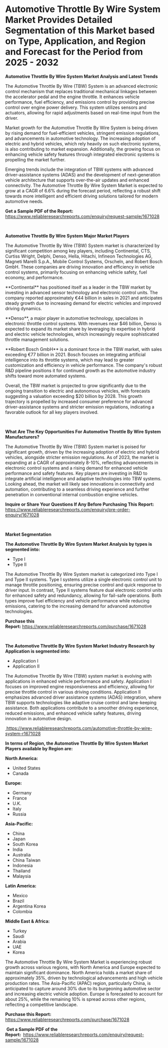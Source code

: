 <p><h1>Automotive Throttle By Wire System Market Provides Detailed Segmentation of this Market based on Type, Application, and Region and Forecast for the Period from 2025 - 2032</h1></p><p><strong>Automotive Throttle By Wire System Market Analysis and Latest Trends</strong></p>
<p><p>The Automotive Throttle By Wire (TBW) System is an advanced electronic control mechanism that replaces traditional mechanical linkages between the accelerator pedal and the engine throttle. It enhances vehicle performance, fuel efficiency, and emissions control by providing precise control over engine power delivery. This system utilizes sensors and actuators, allowing for rapid adjustments based on real-time input from the driver.</p><p>Market growth for the Automotive Throttle By Wire System is being driven by rising demand for fuel-efficient vehicles, stringent emission regulations, and advancements in automotive technology. The increasing adoption of electric and hybrid vehicles, which rely heavily on such electronic systems, is also contributing to market expansion. Additionally, the growing focus on enhancing vehicle safety features through integrated electronic systems is propelling the market further.</p><p>Emerging trends include the integration of TBW systems with advanced driver-assistance systems (ADAS) and the development of next-generation vehicle architecture that supports over-the-air updates and enhanced connectivity. The Automotive Throttle By Wire System Market is expected to grow at a CAGR of 6.6% during the forecast period, reflecting a robust shift towards more intelligent and efficient driving solutions tailored for modern automotive needs.</p></p>
<p><strong>Get a Sample PDF of the Report:&nbsp;</strong> <a href="https://www.reliableresearchreports.com/enquiry/request-sample/1671028?utm_campaign=2395&utm_medium=2&utm_source=Github&utm_content=ia&utm_term=17042025&utm_id=automotive-throttle-by-wire-system">https://www.reliableresearchreports.com/enquiry/request-sample/1671028</a></p>
<p>&nbsp;</p>
<p><strong>Automotive Throttle By Wire System Major Market Players</strong></p>
<p><p>The Automotive Throttle By Wire (TBW) System market is characterized by significant competition among key players, including Continental, CTS, Curtiss Wright, Delphi, Denso, Hella, Hitachi, Infineon Technologies AG, Magneti Marelli S.p.A., Mobile Control Systems, Orscheln, and Robert Bosch GmbH. These companies are driving innovation and efficiency in vehicle control systems, primarily focusing on enhancing vehicle safety, fuel economy, and performance.</p><p>**Continental** has positioned itself as a leader in the TBW market by investing in advanced sensor technology and electronic control units. The company reported approximately €44 billion in sales in 2021 and anticipates steady growth due to increasing demand for electric vehicles and improved driving dynamics.</p><p>**Denso**, a major player in automotive technology, specializes in electronic throttle control systems. With revenues near $46 billion, Denso is expected to expand its market share by leveraging its expertise in hybrid and electric vehicle technologies, which increasingly require sophisticated throttle management solutions.</p><p>**Robert Bosch GmbH** is a dominant force in the TBW market, with sales exceeding €77 billion in 2021. Bosch focuses on integrating artificial intelligence into its throttle systems, which may lead to greater customization and efficiency in vehicle performance. The company's robust R&D pipeline positions it for continued growth as the automotive industry shifts toward more automated systems.</p><p>Overall, the TBW market is projected to grow significantly due to the ongoing transition to electric and autonomous vehicles, with forecasts suggesting a valuation exceeding $20 billion by 2028. This growth trajectory is propelled by increased consumer preference for advanced driver-assistance systems and stricter emission regulations, indicating a favorable outlook for all key players involved.</p></p>
<p>&nbsp;</p>
<p><strong>What Are The Key Opportunities For Automotive Throttle By Wire System Manufacturers?</strong></p>
<p><p>The Automotive Throttle By Wire (TBW) System market is poised for significant growth, driven by the increasing adoption of electric and hybrid vehicles, alongside stricter emission regulations. As of 2023, the market is expanding at a CAGR of approximately 8-10%, reflecting advancements in electronic control systems and a rising demand for enhanced vehicle performance and safety features. Key players are investing in R&D to integrate artificial intelligence and adaptive technologies into TBW systems. Looking ahead, the market will likely see innovations in connectivity and automation, contributing to a seamless driving experience and further penetration in conventional internal combustion engine vehicles.</p></p>
<p><strong>Inquire or Share Your Questions If Any Before Purchasing This Report:</strong> <a href="https://www.reliableresearchreports.com/enquiry/pre-order-enquiry/1671028?utm_campaign=2395&utm_medium=2&utm_source=Github&utm_content=ia&utm_term=17042025&utm_id=automotive-throttle-by-wire-system">https://www.reliableresearchreports.com/enquiry/pre-order-enquiry/1671028</a></p>
<p>&nbsp;</p>
<p><strong>Market Segmentation</strong></p>
<p><strong>The Automotive Throttle By Wire System Market Analysis by types is segmented into:</strong></p>
<p><ul><li>Type I</li><li>Type II</li></ul></p>
<p><p>The Automotive Throttle By Wire System market is categorized into Type I and Type II systems. Type I systems utilize a single electronic control unit to manage throttle positioning, ensuring precise control and quick response to driver input. In contrast, Type II systems feature dual electronic control units for enhanced safety and redundancy, allowing for fail-safe operations. Both types improve fuel efficiency and vehicle performance while reducing emissions, catering to the increasing demand for advanced automotive technologies.</p></p>
<p><strong>Purchase this Report:&nbsp;</strong><a href="https://www.reliableresearchreports.com/purchase/1671028?utm_campaign=2395&utm_medium=2&utm_source=Github&utm_content=ia&utm_term=17042025&utm_id=automotive-throttle-by-wire-system">https://www.reliableresearchreports.com/purchase/1671028</a></p>
<p>&nbsp;</p>
<p><strong>The Automotive Throttle By Wire System Market Industry Research by Application is segmented into:</strong></p>
<p><ul><li>Application I</li><li>Application II</li></ul></p>
<p><p>The Automotive Throttle By Wire (TBW) system market is evolving with applications in enhanced vehicle performance and safety. Application I focuses on improved engine responsiveness and efficiency, allowing for precise throttle control in various driving conditions. Application II emphasizes advanced driver assistance systems (ADAS) integration, where TBW supports technologies like adaptive cruise control and lane-keeping assistance. Both applications contribute to a smoother driving experience, reduced emissions, and enhanced vehicle safety features, driving innovation in automotive design.</p></p>
<p><a href="https://www.reliableresearchreports.com/automotive-throttle-by-wire-system-r1671028?utm_campaign=2395&utm_medium=2&utm_source=Github&utm_content=ia&utm_term=17042025&utm_id=automotive-throttle-by-wire-system">&nbsp;https://www.reliableresearchreports.com/automotive-throttle-by-wire-system-r1671028</a></p>
<p><strong>In terms of Region, the Automotive Throttle By Wire System Market Players available by Region are:</strong></p>
<p>
    <p> <strong> North America: </strong>
        <ul>
            <li>United States</li>
            <li>Canada</li>
        </ul>
        </p> 
    <p> <strong> Europe: </strong>
        <ul>
            <li>Germany</li>
            <li>France</li>
            <li>U.K.</li>
            <li>Italy</li>
            <li>Russia</li>
        </ul>
        </p> 
    <p> <strong> Asia-Pacific: </strong>
        <ul>
            <li>China</li>
            <li>Japan</li>
            <li>South Korea</li>
            <li>India</li>
            <li>Australia</li>
            <li>China Taiwan</li>
            <li>Indonesia</li>
            <li>Thailand</li>
            <li>Malaysia</li>
        </ul>
        </p> 
    <p> <strong> Latin America: </strong>
        <ul>
            <li>Mexico</li>
            <li>Brazil</li>
            <li>Argentina Korea</li>
            <li>Colombia</li>
        </ul>
        </p> 
    <p> <strong> Middle East & Africa: </strong>
        <ul>
            <li>Turkey</li>
            <li>Saudi</li>
            <li>Arabia</li>
            <li>UAE</li>
            <li>Korea</li>
        </ul>
    </p>
    </p>
<p><p>The Automotive Throttle By Wire System Market is experiencing robust growth across various regions, with North America and Europe expected to maintain significant dominance. North America holds a market share of approximately 35%, driven by technological advancements and high vehicle production rates. The Asia-Pacific (APAC) region, particularly China, is anticipated to capture around 30% due to its burgeoning automotive sector and increasing electric vehicle adoption. Europe is forecasted to account for about 25%, while the remaining 10% is spread across other regions, reflecting a competitive landscape.</p></p>
<p><strong>Purchase this Report: </strong><a href="https://www.reliableresearchreports.com/purchase/1671028?utm_campaign=2395&utm_medium=2&utm_source=Github&utm_content=ia&utm_term=17042025&utm_id=automotive-throttle-by-wire-system">https://www.reliableresearchreports.com/purchase/1671028</a></p>
<p>&nbsp;<strong>Get a Sample PDF of the Report:&nbsp;&nbsp;</strong><a href="https://www.reliableresearchreports.com/enquiry/request-sample/1671028?utm_campaign=2395&utm_medium=2&utm_source=Github&utm_content=ia&utm_term=17042025&utm_id=automotive-throttle-by-wire-system">https://www.reliableresearchreports.com/enquiry/request-sample/1671028</a></p>
<p><strong></strong></p>
<p><p></p><p></p><p></p></p>